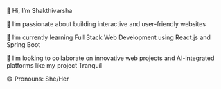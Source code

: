 👋 Hi, I’m Shakthivarsha

👀 I’m passionate about building interactive and user-friendly websites

🌱 I’m currently learning Full Stack Web Development using React.js and Spring Boot

💞️ I’m looking to collaborate on innovative web projects and AI-integrated platforms like my project Tranquil

😄 Pronouns: She/Her

<!---
shasha-23/shasha-23 is a ✨ special ✨ repository because its `README.md` (this file) appears on your GitHub profile.
You can click the Preview link to take a look at your changes.
--->
